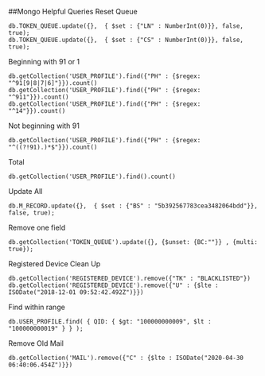 ##Mongo Helpful Queries
Reset Queue

    db.TOKEN_QUEUE.update({},  { $set : {"LN" : NumberInt(0)}}, false, true);
    db.TOKEN_QUEUE.update({},  { $set : {"CS" : NumberInt(0)}}, false, true);

Beginning with 91 or 1

    db.getCollection('USER_PROFILE').find({"PH" : {$regex: "^91[9|8|7|6]"}}).count()
    db.getCollection('USER_PROFILE').find({"PH" : {$regex: "^911"}}).count()
    db.getCollection('USER_PROFILE').find({"PH" : {$regex: "^14"}}).count()
    
Not beginning with 91    

    db.getCollection('USER_PROFILE').find({"PH" : {$regex: "^((?!91).)*$"}}).count()
    
Total   
 
    db.getCollection('USER_PROFILE').find().count()
    
Update All

    db.M_RECORD.update({},  { $set : {"BS" : "5b392567783cea3482064bdd"}}, false, true);    
    
Remove one field

    db.getCollection('TOKEN_QUEUE').update({}, {$unset: {BC:""}} , {multi: true});
    
Registered Device Clean Up

    db.getCollection('REGISTERED_DEVICE').remove({"TK" : "BLACKLISTED"})
    db.getCollection('REGISTERED_DEVICE').remove({"U" : {$lte : ISODate("2018-12-01 09:52:42.492Z")}})
    
Find within range

    db.USER_PROFILE.find( { QID: { $gt: "100000000009", $lt : "100000000019" } } ); 

Remove Old Mail

    db.getCollection('MAIL').remove({"C" : {$lte : ISODate("2020-04-30 06:40:06.454Z")}})           
